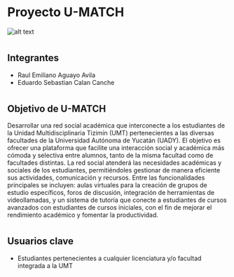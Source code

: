 # **Proyecto U-MATCH** 

![alt text](./DOCUMENTACIÓN/Recuros%20graficos/LOGO-cutout.png)

#

## **Integrantes**  
- Raul Emiliano Aguayo Avila
- Eduardo Sebastian Calan Canche 
#
## **Objetivo de U-MATCH** 
Desarrollar una red social académica que interconecte a los estudiantes de la Unidad Multidisciplinaria Tizimín (UMT) pertenecientes a las diversas facultades de la Universidad Autónoma de Yucatán (UADY). El objetivo es ofrecer una plataforma que facilite una interacción social y académica más cómoda y selectiva entre alumnos, tanto de la misma facultad como de facultades distintas. La red social atenderá las necesidades académicas y sociales de los estudiantes, permitiéndoles gestionar de manera eficiente sus actividades, comunicación y recursos. Entre las funcionalidades principales se incluyen: aulas virtuales para la creación de grupos de estudio específicos, foros de discusión, integración de herramientas de videollamadas, y un sistema de tutoría que conecte a estudiantes de cursos avanzados con estudiantes de cursos iniciales, con el fin de mejorar el rendimiento académico y fomentar la productividad.
#
## **Usuarios clave** 
- Estudiantes pertenecientes a cualquier licenciatura y/o facultad integrada a la UMT
